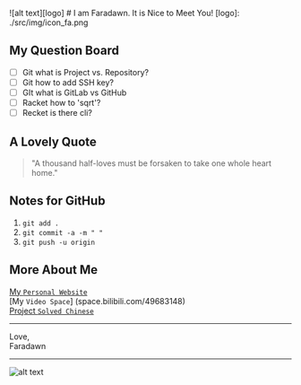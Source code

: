 ![alt text][logo] # I am Faradawn. It is Nice to Meet You!
[logo]: ./src/img/icon_fa.png

## My Question Board
- [ ] Git what is Project vs. Repository?
- [ ] Git how to add SSH key?
- [ ] GIt what is GitLab vs GitHub
- [ ] Racket how to 'sqrt'?
- [ ] Recket is there cli?

## A Lovely Quote
> "A thousand half-loves must be forsaken to take one whole heart home."

## Notes for  GitHub
1. `git add .`
2. `git commit -a -m " "`
3. `git push -u origin`

## More About Me
[My `Personal Website`](faradawny.com)  
[My `Video Space`] (space.bilibili.com/49683148)  
[Project `Solved Chinese`](solvedchinese.org)  

___

Love,  
Faradawn  

___

![alt text](./src/img/cover.png)


